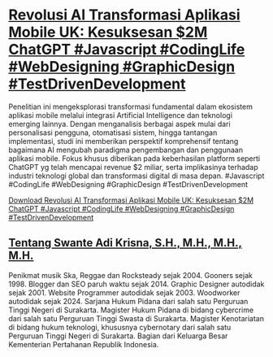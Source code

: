 # [Revolusi AI Transformasi Aplikasi Mobile UK: Kesuksesan $2M ChatGPT #Javascript #CodingLife #WebDesigning #GraphicDesign #TestDrivenDevelopment](https://swanteadikrisna.com/webdev/website/2/revolusi-ai-transformasi-aplikasi-mobile-uk-kesuksesan-dollar2m-chatgpt/)

Penelitian ini mengeksplorasi transformasi fundamental dalam ekosistem aplikasi mobile melalui integrasi Artificial Intelligence dan teknologi emerging lainnya. Dengan menganalisis berbagai aspek mulai dari personalisasi pengguna, otomatisasi sistem, hingga tantangan implementasi, studi ini memberikan perspektif komprehensif tentang bagaimana AI mengubah paradigma pengembangan dan penggunaan aplikasi mobile. Fokus khusus diberikan pada keberhasilan platform seperti ChatGPT yg telah mencapai revenue $2 miliar, serta implikasinya terhadap industri teknologi global dan transformasi digital di masa depan. #Javascript #CodingLife #WebDesigning #GraphicDesign #TestDrivenDevelopment 

[Download Revolusi AI Transformasi Aplikasi Mobile UK: Kesuksesan $2M ChatGPT #Javascript #CodingLife #WebDesigning #GraphicDesign #TestDrivenDevelopment](https://swanteadikrisna.com/webdev/website/2/revolusi-ai-transformasi-aplikasi-mobile-uk-kesuksesan-dollar2m-chatgpt/)


## [Tentang Swante Adi Krisna, S.H., M.H., M.H., M.H.](https://swanteadikrisna.com/)

Penikmat musik Ska, Reggae dan Rocksteady sejak 2004. Gooners sejak 1998. Blogger dan SEO paruh waktu sejak 2014. Graphic Designer autodidak sejak 2001. Website Programmer autodidak sejak 2003. Woodworker autodidak sejak 2024. Sarjana Hukum Pidana dari salah satu Perguruan Tinggi Negeri di Surakarta. Magister Hukum Pidana di bidang cybercrime dari salah satu Perguruan Tinggi Swasta di Surakarta. Magister Kenotariatan di bidang hukum teknologi, khususnya cybernotary dari salah satu Perguruan Tinggi Negeri di Surakarta. Bagian dari Keluarga Besar Kementerian Pertahanan Republik Indonesia.